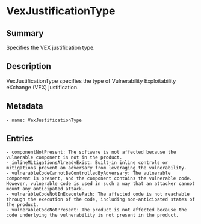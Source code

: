 <!-- Automatically generated by spec-parser v2.0.0 on 2023-12-25T20:28:21.783513+00:00 -->
<!-- SPDX-License-Identifier: Community-Spec-1.0 -->

# VexJustificationType

## Summary

Specifies the VEX justification type.


## Description

VexJustificationType specifies the type of Vulnerability Exploitability eXchange (VEX) justification.


## Metadata

    - name: VexJustificationType



## Entries
    - componentNotPresent: The software is not affected because the vulnerable component is not in the product.
    - inlineMitigationsAlreadyExist: Built-in inline controls or mitigations prevent an adversary from leveraging the vulnerability.
    - vulnerableCodeCannotBeControlledByAdversary: The vulnerable component is present, and the component contains the vulnerable code. However, vulnerable code is used in such a way that an attacker cannot mount any anticipated attack.
    - vulnerableCodeNotInExecutePath: The affected code is not reachable through the execution of the code, including non-anticipated states of the product.
    - vulnerableCodeNotPresent: The product is not affected because the code underlying the vulnerability is not present in the product.

